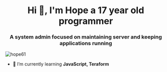 <h1 align="center">Hi 👋, I'm Hope a 17 year old programmer</h1>
<h3 align="center">A system admin focused on maintaining server and keeping applications running</h3>

<p align="left"> <img src="https://komarev.com/ghpvc/?username=hope61&label=Profile%20views&color=0e75b6&style=flat" alt="hope61" /> </p>

- 🌱 I’m currently learning **JavaScript, Teraform**

<p align="left">
</p>
